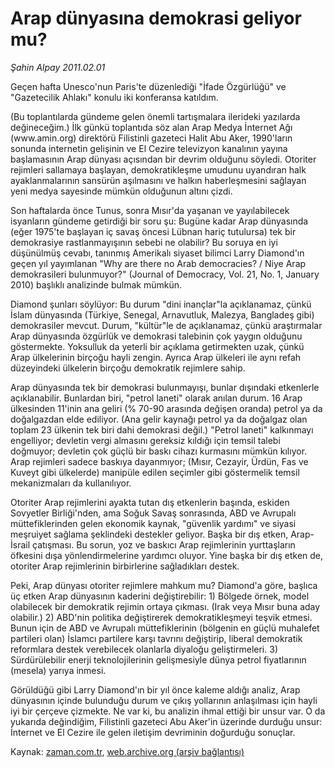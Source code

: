 # Arap dünyasına demokrasi geliyor mu?

*Şahin Alpay 2011.02.01*

<td class="columnist-detail">
<p>Geçen hafta Unesco'nun Paris'te düzenlediği "İfade Özgürlüğü" ve "Gazetecilik Ahlakı" konulu iki konferansa katıldım.</p>
<p>
<div id="haberMetinDiv">
<p>(Bu toplantılarda gündeme gelen önemli tartışmalara ilerideki yazılarda değineceğim.) İlk günkü toplantıda söz alan Arap Medya İnternet Ağı (www.amin.org) direktörü Filistinli gazeteci Halit Abu Aker, 1990'ların sonunda internetin gelişinin ve El Cezire televizyon kanalının yayına başlamasının Arap dünyası açısından bir devrim olduğunu söyledi. Otoriter rejimleri sallamaya başlayan, demokratikleşme umudunu uyandıran halk ayaklanmalarının sansürün aşılmasını ve halkın haberleşmesini sağlayan yeni medya sayesinde mümkün olduğunun altını çizdi.
<p>Son haftalarda önce Tunus, sonra Mısır'da yaşanan ve yayılabilecek isyanların gündeme getirdiği bir soru şu: Bugüne kadar Arap dünyasında (eğer 1975'te başlayan iç savaş öncesi Lübnan hariç tutulursa) tek bir demokrasiye rastlanmayışının sebebi ne olabilir? Bu soruya en iyi düşünülmüş cevabı, tanınmış Amerikalı siyaset bilimci Larry Diamond'ın geçen yıl yayımlanan "Why are there no Arab democracies? / Niye Arap demokrasileri bulunmuyor?" (Journal of Democracy, Vol. 21, No. 1, January 2010) başlıklı analizinde bulmak mümkün.
<p>Diamond şunları söylüyor: Bu durum "dini inançlar"la açıklanamaz, çünkü İslam dünyasında (Türkiye, Senegal, Arnavutluk, Malezya, Bangladeş gibi) demokrasiler mevcut. Durum, "kültür"le de açıklanamaz, çünkü araştırmalar Arap dünyasında özgürlük ve demokrasi talebinin çok yaygın olduğunu göstermekte. Yoksulluk da yeterli bir açıklama getirmekten uzak, çünkü Arap ülkelerinin birçoğu hayli zengin. Ayrıca Arap ülkeleri ile aynı refah düzeyindeki ülkelerin birçoğu demokratik rejimlere sahip.
<p>Arap dünyasında tek bir demokrasi bulunmayışı, bunlar dışındaki etkenlerle açıklanabilir. Bunlardan biri, "petrol laneti" olarak anılan durum. 16 Arap ülkesinden 11'inin ana geliri (% 70-90 arasında değişen oranda) petrol ya da doğalgazdan elde ediliyor. (Ana gelir kaynağı petrol ya da doğalgaz olan toplam 23 ülkenin tek biri dahi demokrasi değil.) "Petrol laneti" kalkınmayı engelliyor; devletin vergi almasını gereksiz kıldığı için temsil talebi doğmuyor; devletin çok güçlü bir baskı cihazı kurmasını mümkün kılıyor. Arap rejimleri sadece baskıya dayanmıyor; (Mısır, Cezayir, Ürdün, Fas ve Kuveyt gibi ülkelerde) manipüle edilen seçimler gibi göstermelik temsil mekanizmaları da kullanılıyor.
<p>Otoriter Arap rejimlerini ayakta tutan dış etkenlerin başında, eskiden Sovyetler Birliği'nden, ama Soğuk Savaş sonrasında, ABD ve Avrupalı müttefiklerinden gelen ekonomik kaynak, "güvenlik yardımı" ve siyasi meşruiyet sağlama şeklindeki destekler geliyor. Başka bir dış etken, Arap-İsrail çatışması. Bu sorun, yoz ve baskıcı Arap rejimlerinin yurttaşların öfkesini dışa yönlendirmelerine yardımcı oluyor. Yine başka bir dış etken de, otoriter Arap rejimlerinin birbirlerine sağladıkları destek.
<p>Peki, Arap dünyası otoriter rejimlere mahkum mu? Diamond'a göre, başlıca üç etken Arap dünyasının kaderini değiştirebilir: 1) Bölgede örnek, model olabilecek bir demokratik rejimin ortaya çıkması. (Irak veya Mısır buna aday olabilir.) 2) ABD'nin politika değiştirerek demokratikleşmeyi teşvik etmesi. Bunun için de ABD ve Avrupalı müttefiklerinin (bölgenin en güçlü muhalefet partileri olan) İslamcı partilere karşı tavrını değiştirip, liberal demokratik reformlara destek verebilecek olanlarla diyaloğu geliştirmeleri. 3) Sürdürülebilir enerji teknolojilerinin gelişmesiyle dünya petrol fiyatlarının (mesela) yarıya inmesi.
<p>Görüldüğü gibi Larry Diamond'ın bir yıl önce kaleme aldığı analiz, Arap dünyasının içinde bulunduğu durum ve çıkış yollarının anlaşılması için hayli iyi bir çerçeve çizmekte. Ne var ki, bu analizin ihmal ettiği bir unsur var. O da yukarıda değindiğim, Filistinli gazeteci Abu Aker'in üzerinde durduğu unsur: İnternet ve El Cezire ile gelen iletişim devriminin doğurduğu sonuçlar. </p></p></p></p></p></p></p></div>
</p>
<a href="http://web.archive.org/web/20110205024152/mailto:s.alpay@zaman.com.tr">
</a></td>

Kaynak: [zaman.com.tr](http://zaman.com.tr/yazar.do?yazino=1087290), [web.archive.org (arşiv bağlantısı)](http://web.archive.org/web/20110205024152/http://www.zaman.com.tr:80/yazar.do?yazino=1087290)
